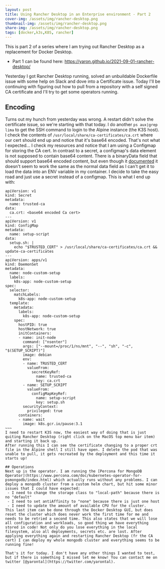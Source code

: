 ```yaml
---
layout: post
title: Using Rancher Desktop in an Enterprise environment - Part 2
cover-img: /assets/img/rancher-desktop.png
thumbnail-img: /assets/img/rancher-desktop.png
share-img: /assets/img/rancher-desktop.png
tags: [docker,k3s,K8S, rancher]
---
```


This is part 2 of a series where I am trying out Rancher Desktop as a replacement for Docker Desktop.
 - Part 1 can be found here: https://yaron.github.io/2021-09-01-rancher-desktop/

Yesterday I got Rancher Desktop running, solved an unbuildable Dockerfile issue with some help on Slack and dove into a Certificate issue. Today I'll be continuing with figuring out how to pull from a repository with a self signed CA certificate and I'll try to get some operators running.

## Encoding
Turns out my hunch from yesterday was wrong. A restart didn't solve the certificate issue, so we're starting with that today. I do another `ps aux|grep lima` to get the SSH command to login to the Alpine instance (the K3S host). I check the contents of `/usr/local/share/ca-certificates/ca.crt` where our cert should end up and notice that it's base64 encoded. That's not what I expected... I check my resources and notice that I am using a Configmap for storing the CA cert. In contrast to a secret, a configmap's data element is not supposed to contain base64 content. There is a binaryData field that should support base64 encoded content, but even though it [documented](https://kubernetes.io/docs/concepts/configuration/configmap/) it doesn't seem to work the same as the normal data field as I can't get it to load the data into an ENV variable in my container. I decide to take the easy road and just use a secret instead of a configmap.
This is what I end up with:
```
apiVersion: v1
kind: Secret
metadata:
  name: trusted-ca
data:
  ca.crt: <base64 encoded Ca cert>
---
apiVersion: v1
kind: ConfigMap
metadata:
  name: setup-script
data:
  setup.sh: |
    echo "$TRUSTED_CERT" > /usr/local/share/ca-certificates/ca.crt && update-ca-certificates
---
apiVersion: apps/v1
kind: DaemonSet
metadata:
  name: node-custom-setup
  labels:
    k8s-app: node-custom-setup
spec:
  selector:
    matchLabels:
      k8s-app: node-custom-setup
  template:
    metadata:
      labels:
        k8s-app: node-custom-setup
    spec:
      hostPID: true
      hostNetwork: true
      initContainers:
      - name: init-node
        command: ["nsenter"]
        args: ["--mount=/proc/1/ns/mnt", "--", "sh", "-c", "$(SETUP_SCRIPT)"]
        image: debian
        env:
        - name: TRUSTED_CERT
          valueFrom:
            secretKeyRef:
              name: trusted-ca
              key: ca.crt
        - name: SETUP_SCRIPT
          valueFrom:
            configMapKeyRef:
              name: setup-script
              key: setup.sh
        securityContext:
          privileged: true
      containers:
      - name: wait
        image: k8s.gcr.io/pause:3.1
~~~
I need to restart K3S now, the easiest way of doing that is just quiting Rancher Desktop (right click on the MacOS top menu bar item) and starting it back up.
After running this I can see the certificate changing to a proper crt file in the Alpine shell I still have open. I delete the pod that was unable to pull, it gets recreated by the deployment and this time it starts up!

## Operations
Next up is the operator. I am running the [Percona for MongoDB Operator](https://www.percona.com/doc/kubernetes-operator-for-psmongodb/index.html) which actually runs without any problems. I can deploy a mongodb cluster from a custom helm chart, but hit some minor issues that I could have expected:
 - I need to change the storage class to "local-path" because there is no "default"
 - I need to set antiAffinity to "none" because there is just one host
 - I need to update the amount of available CPU for the cluster. 
This last item can be done through the Docker Desktop GUI, but does reset the cluster which does never work the first time for me and needs to be retried a second time. This also states that we will lose all configuration and workloads, so good thing we have everything stored in code! Not only do you lose everything in the local filesystem, also all deployments, secrets etc. are lost. After applying everything again and restarting Rancher Desktop (fr the CA cert) I can deploy my whole mongodb cluster and everything seems to be running fine!

That's it for today. I don't have any other things I wanted to test, but if there is something I missed let me know! You can contact me on twitter [@yarontal](https://twitter.com/yarontal).
